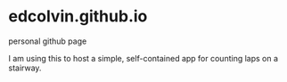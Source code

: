 # edcolvin.github.io

personal github page

I am using this to host a simple, self-contained app for counting laps on a stairway.
